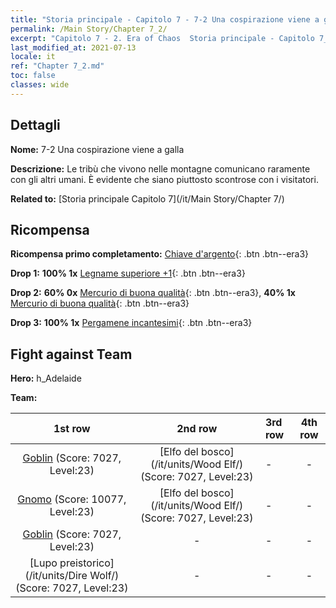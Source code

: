 ```yaml
---
title: "Storia principale - Capitolo 7 - 7-2 Una cospirazione viene a galla"
permalink: /Main Story/Chapter 7_2/
excerpt: "Capitolo 7 - 2. Era of Chaos  Storia principale - Capitolo 7_2. 7-2 Una cospirazione viene a galla"
last_modified_at: 2021-07-13
locale: it
ref: "Chapter 7_2.md"
toc: false
classes: wide
---
```


## Dettagli

 **Nome:** 7-2 Una cospirazione viene a galla

 **Descrizione:** Le tribù che vivono nelle montagne comunicano raramente con gli altri umani. È evidente che siano piuttosto scontrose con i visitatori.

 **Related to:** [Storia principale Capitolo 7](/it/Main Story/Chapter 7/)

## Ricompensa

 **Ricompensa primo completamento:** [Chiave d'argento](/ItemsIT/con_693/){: .btn .btn--era3}

 **Drop 1:** **100% 1x** [Legname superiore +1](/ItemsIT/mat_20/){: .btn .btn--era3}

 **Drop 2:** **60% 0x** [Mercurio di buona qualità](/ItemsIT/mat_14/){: .btn .btn--era3}, **40% 1x** [Mercurio di buona qualità](/ItemsIT/mat_14/){: .btn .btn--era3}

 **Drop 3:** **100% 1x** [Pergamene incantesimi](/ItemsIT/con_694/){: .btn .btn--era3}


## Fight against Team
 **Hero:** h_Adelaide

 **Team:**


  | 1st row | 2nd row | 3rd row | 4th row |
  |:----:|:----:|:----|:----:|
  | [Goblin](/it/units/Goblin/) (Score: 7027, Level:23)  | [Elfo del bosco](/it/units/Wood Elf/) (Score: 7027, Level:23)  | - | - |
  | [Gnomo](/it/units/Dwarf/) (Score: 10077, Level:23)  | [Elfo del bosco](/it/units/Wood Elf/) (Score: 7027, Level:23)  | - | - |
  | [Goblin](/it/units/Goblin/) (Score: 7027, Level:23)  | - | - | - |
  | [Lupo preistorico](/it/units/Dire Wolf/) (Score: 7027, Level:23)  | - | - | - |


